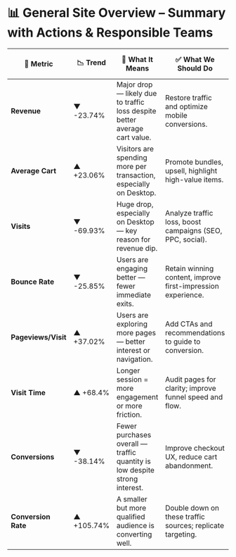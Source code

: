 # 📊 General Site Overview – Summary with Actions & Responsible Teams

| 📌 Metric           | 📉 Trend        | 🧠 What It Means                                                                 | ✅ What We Should Do                                                           | 👥 Concerned Team          |
|---------------------|----------------|----------------------------------------------------------------------------------|--------------------------------------------------------------------------------|-----------------------------|
| **Revenue**         | ▼ -23.74%      | Major drop — likely due to traffic loss despite better average cart value.      | Restore traffic and optimize mobile conversions.                              | **Marketing + CS**          |
| **Average Cart**    | ▲ +23.06%      | Visitors are spending more per transaction, especially on Desktop.              | Promote bundles, upsell, highlight high-value items.                          | **Product + Marketing**     |
| **Visits**          | ▼ -69.93%      | Huge drop, especially on Desktop — key reason for revenue dip.                  | Analyze traffic loss, boost campaigns (SEO, PPC, social).                     | **Marketing**               |
| **Bounce Rate**     | ▼ -25.85%      | Users are engaging better — fewer immediate exits.                              | Retain winning content, improve first-impression experience.                  | **UX + Product**            |
| **Pageviews/Visit** | ▲ +37.02%      | Users are exploring more pages — better interest or navigation.                 | Add CTAs and recommendations to guide to conversion.                          | **Product + UX**            |
| **Visit Time**      | ▲ +68.4%       | Longer session = more engagement or more friction.                              | Audit pages for clarity; improve funnel speed and flow.                       | **UX + Product**            |
| **Conversions**     | ▼ -38.14%      | Fewer purchases overall — traffic quantity is low despite strong interest.      | Improve checkout UX, reduce cart abandonment.                                 | **UX + Product + CS**       |
| **Conversion Rate** | ▲ +105.74%     | A smaller but more qualified audience is converting well.                       | Double down on these traffic sources; replicate targeting.                    | **Marketing + CS**          |
